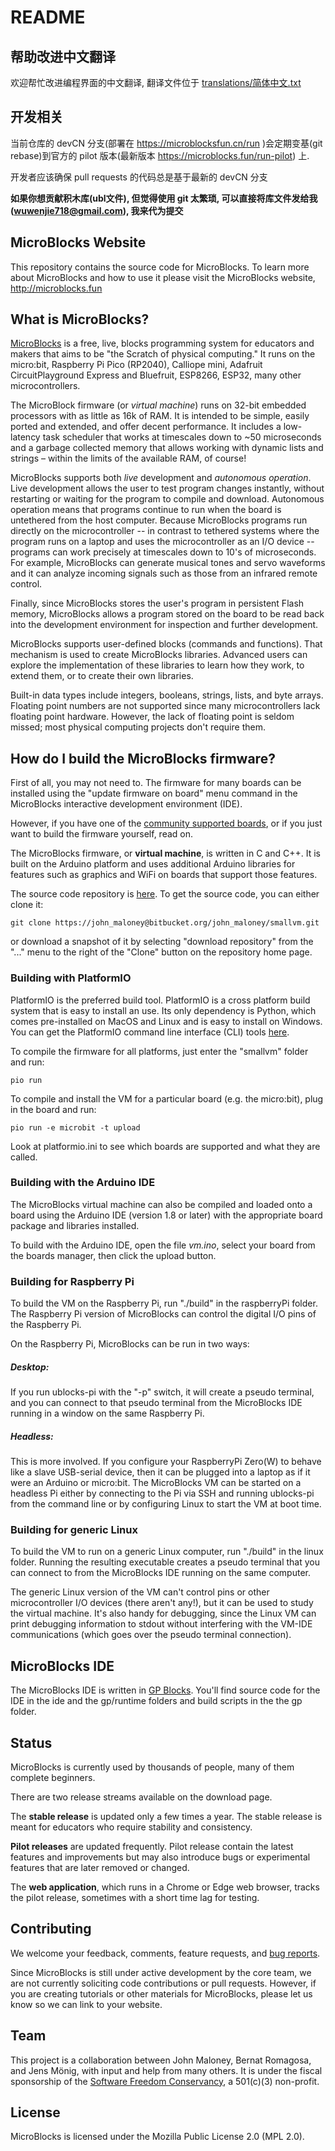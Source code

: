 # README #

## 帮助改进中文翻译
欢迎帮忙改进编程界面的中文翻译, 翻译文件位于 [translations/简体中文.txt](https://github.com/MicroBlocksCN/smallvm/blob/devCN/translations/%E7%AE%80%E4%BD%93%E4%B8%AD%E6%96%87.txt)

## 开发相关

当前仓库的 devCN 分支(部署在 https://microblocksfun.cn/run )会定期变基(git rebase)到官方的 pilot 版本(最新版本 https://microblocks.fun/run-pilot) 上.

开发者应该确保 pull requests 的代码总是基于最新的 devCN 分支

**如果你想贡献积木库(ubl文件), 但觉得使用 git 太繁琐, 可以直接将库文件发给我(wuwenjie718@gmail.com), 我来代为提交**

## MicroBlocks Website ##

This repository contains the source code for MicroBlocks.
To learn more about MicroBlocks and how to use it please visit the MicroBlocks website,
<http://microblocks.fun>

## What is MicroBlocks? ##

[MicroBlocks](http://microblocks.fun) is a free, live, blocks programming system
for educators and makers that aims to be "the Scratch of physical computing."
It runs on the micro:bit, Raspberry Pi Pico (RP2040), Calliope mini,
Adafruit CircuitPlayground Express and Bluefruit,
ESP8266, ESP32, many other microcontrollers.

The MicroBlock firmware (or *virtual machine*) runs on 32-bit embedded processors
with as little as 16k of RAM. It is intended to be simple,
easily ported and extended, and offer decent performance.
It includes a low-latency task scheduler that works at timescales down to ~50 microseconds
and a garbage collected memory that allows working with dynamic lists and strings – within
the limits of the available RAM, of course!

MicroBlocks supports both *live* development and *autonomous operation*.
Live development allows the user to test program changes instantly,
without restarting or waiting for the program to compile and download.
Autonomous operation means that programs continue to run when the board
is untethered from the host computer. Because MicroBlocks programs run
directly on the microcontroller -- in contrast to tethered systems where
the program runs on a laptop and uses the microcontroller as an I/O device --
programs can work precisely at timescales down to 10's of microseconds.
For example, MicroBlocks can generate musical tones and servo waveforms
and it can analyze incoming signals such as those from an infrared remote
control.

Finally, since MicroBlocks stores the user's program in persistent Flash memory,
MicroBlocks allows a program stored on the board to be read back into the
development environment for inspection and further development.

MicroBlocks supports user-defined blocks (commands and functions).
That mechanism is used to create MicroBlocks libraries. Advanced
users can explore the implementation of these libraries to learn how
they work, to extend them, or to create their own libraries.

Built-in data types include integers, booleans, strings, lists, and byte arrays.
Floating point numbers are not supported since many microcontrollers lack
floating point hardware. However, the lack of floating point is seldom missed;
most physical computing projects don't require them.

## How do I build the MicroBlocks firmware? ##

First of all, you may not need to. The firmware for many boards can be installed
using the "update firmware on board" menu command
in the MicroBlocks interactive development environment (IDE).

However, if you have one of the
[community supported boards](https://bitbucket.org/john_maloney/smallvm/wiki/Devices),
or if you just want to build the firmware yourself, read on.

The MicroBlocks firmware, or **virtual machine**, is written in C and C++.
It is built on the Arduino platform and uses additional Arduino libraries for
features such as graphics and WiFi on boards that support those features.

The source code repository is [here](https://bitbucket.org/john_maloney/smallvm/src/master/).
To get the source code, you can either clone it:

    git clone https://john_maloney@bitbucket.org/john_maloney/smallvm.git

or download a snapshot of it by selecting "download repository" from the "..." menu to the right
of the "Clone" button on the repository home page.

### Building with PlatformIO ###

PlatformIO is the preferred build tool. PlatformIO is a cross platform build system
that is easy to install an use. Its only dependency is Python, which comes pre-installed
on MacOS and Linux and is easy to install on Windows.
You can get the PlatformIO command line interface (CLI) tools
[here](https://platformio.org/install/cli).

To compile the firmware for all platforms, just enter the "smallvm" folder and run:

    pio run

To compile and install the VM for a particular board (e.g. the micro:bit),
plug in the board and run:

    pio run -e microbit -t upload

Look at platformio.ini to see which boards are supported and what they are called.

### Building with the Arduino IDE ###

The MicroBlocks virtual machine can also be compiled and loaded onto a board using the
Arduino IDE (version 1.8 or later) with the appropriate board package and libraries
installed.

To build with the Arduino IDE, open the file *vm.ino*, select your board from the
boards manager, then click the upload button.

### Building for Raspberry Pi ###

To build the VM on the Raspberry Pi, run "./build" in the raspberryPi folder.
The Raspberry Pi version of MicroBlocks can control the digital I/O
pins of the Raspberry Pi.

On the Raspberry Pi, MicroBlocks can be run in two ways:

##### Desktop: #####

If you run ublocks-pi with the "-p" switch,
it will create a pseudo terminal, and you can connect to that pseudo terminal
from the MicroBlocks IDE running in a window on the same Raspberry Pi.

##### Headless: #####

This is more involved.
If you configure your RaspberryPi Zero(W) to behave like a slave USB-serial
device, then it can be plugged into a laptop as if it were an Arduino or micro:bit.
The MicroBlocks VM can be started on a headless Pi either by connecting
to the Pi via SSH and running ublocks-pi from the command line
or by configuring Linux to start the VM at boot time.

### Building for generic Linux ###

To build the VM to run on a generic Linux computer, run "./build" in the linux folder.
Running the resulting executable creates a pseudo terminal that you can connect
to from the MicroBlocks IDE running on the same computer.

The generic Linux version of the VM can't control pins or other microcontroller I/O devices
(there aren't any!), but it can be used to study the virtual machine.
It's also handy for debugging, since the Linux VM can print debugging information
to stdout without interfering with the VM-IDE communications (which goes over
the pseudo terminal connection).

## MicroBlocks IDE ##

The MicroBlocks IDE is written in [GP Blocks](https://gpblocks.org).
You'll find source code for the IDE in the ide
and the gp/runtime folders and build scripts in the the gp folder.

## Status ##

MicroBlocks is currently used by thousands of people, many of them complete beginners.

There are two release streams available on the download page.

The **stable release** is updated only a few times a year.
The stable release is meant for educators who require
stability and consistency.

**Pilot releases** are updated frequently.
Pilot release contain the latest features and improvements but may also introduce bugs or experimental features that are later removed or changed.

The **web application**, which runs in a Chrome or Edge web browser, tracks the pilot release,
sometimes with a short time lag for testing.

## Contributing ##

We welcome your feedback, comments, feature requests, and
[bug reports](https://bitbucket.org/john_maloney/smallvm/issues?status=new&status=open).

Since MicroBlocks is still under active development by the core team, we are not currently
soliciting code contributions or pull requests. However, if you are creating tutorials or other materials for MicroBlocks, please let us know so we can link to your website.

## Team ##

This project is a collaboration between John Maloney, Bernat Romagosa, and Jens Mönig,
with input and help from many others. It is under the fiscal sponsorship of the
[Software Freedom Conservancy](https://sfconservancy.org), a 501(c)(3) non-profit.

## License ##

MicroBlocks is licensed under the Mozilla Public License 2.0 (MPL 2.0).
